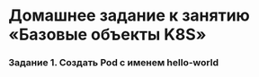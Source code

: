 # Домашнее задание к занятию «Базовые объекты K8S»
### Задание 1. Создать Pod с именем hello-world

